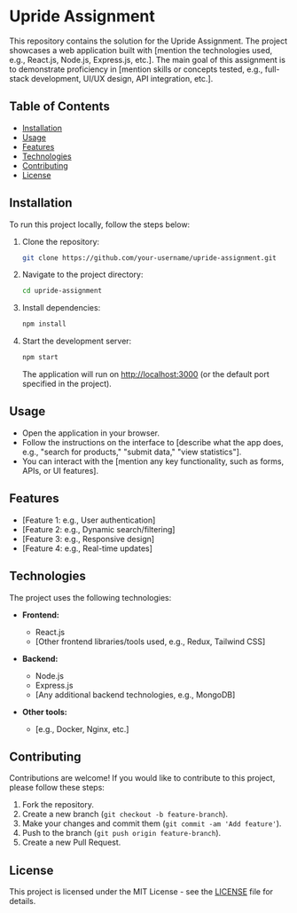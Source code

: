 
# Upride Assignment

This repository contains the solution for the Upride Assignment. The project showcases a web application built with [mention the technologies used, e.g., React.js, Node.js, Express.js, etc.]. The main goal of this assignment is to demonstrate proficiency in [mention skills or concepts tested, e.g., full-stack development, UI/UX design, API integration, etc.].

## Table of Contents
- [Installation](#installation)
- [Usage](#usage)
- [Features](#features)
- [Technologies](#technologies)
- [Contributing](#contributing)
- [License](#license)

## Installation

To run this project locally, follow the steps below:

1. Clone the repository:

   ```bash
   git clone https://github.com/your-username/upride-assignment.git
   ```

2. Navigate to the project directory:

   ```bash
   cd upride-assignment
   ```

3. Install dependencies:

   ```bash
   npm install
   ```

4. Start the development server:

   ```bash
   npm start
   ```

   The application will run on [http://localhost:3000](http://localhost:3000) (or the default port specified in the project).

## Usage

- Open the application in your browser.
- Follow the instructions on the interface to [describe what the app does, e.g., "search for products," "submit data," "view statistics"].
- You can interact with the [mention any key functionality, such as forms, APIs, or UI features].

## Features

- [Feature 1: e.g., User authentication]
- [Feature 2: e.g., Dynamic search/filtering]
- [Feature 3: e.g., Responsive design]
- [Feature 4: e.g., Real-time updates]

## Technologies

The project uses the following technologies:

- **Frontend:**
  - React.js
  - [Other frontend libraries/tools used, e.g., Redux, Tailwind CSS]

- **Backend:**
  - Node.js
  - Express.js
  - [Any additional backend technologies, e.g., MongoDB]

- **Other tools:**
  - [e.g., Docker, Nginx, etc.]

## Contributing

Contributions are welcome! If you would like to contribute to this project, please follow these steps:

1. Fork the repository.
2. Create a new branch (`git checkout -b feature-branch`).
3. Make your changes and commit them (`git commit -am 'Add feature'`).
4. Push to the branch (`git push origin feature-branch`).
5. Create a new Pull Request.

## License

This project is licensed under the MIT License - see the [LICENSE](LICENSE) file for details.
